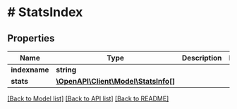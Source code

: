 # # StatsIndex

## Properties

Name | Type | Description | Notes
------------ | ------------- | ------------- | -------------
**indexname** | **string** |  |
**stats** | [**\OpenAPI\Client\Model\StatsInfo[]**](StatsInfo.md) |  |

[[Back to Model list]](../../README.md#models) [[Back to API list]](../../README.md#endpoints) [[Back to README]](../../README.md)
